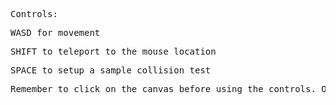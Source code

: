<pre>Controls:</pre>
<pre>WASD for movement</pre>
<pre>SHIFT to teleport to the mouse location</pre>
<pre>SPACE to setup a sample collision test</pre>
<pre>Remember to click on the canvas before using the controls. Otherwise, it won't take input.</pre>

